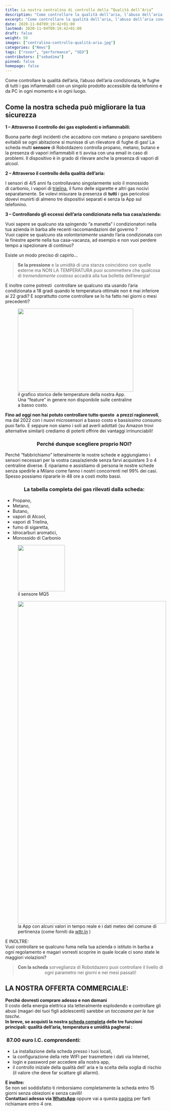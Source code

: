 ```yaml
---
title: La nostra centralina di controllo della “Qualità dell’Aria”
description: "Come controllare la qualità dell’aria, l’abuso dell’aria condizionata, le fughe di tutti i gas infiammabili con un singolo prodotto accessibile da telefonino e da PC in ogni momento e in ogni luogo."
excerpt: "Come controllare la qualità dell’aria, l’abuso dell’aria condizionata, le fughe di tutti i gas infiammabili con un singolo prodotto accessibile da telefonino e da PC in ogni momento e in ogni luogo."
date: 2020-11-04T09:19:42+01:00
lastmod: 2020-11-04T09:19:42+01:00
draft: false
weight: 50
images: ["centralina-controllo-qualità-aria.jpg"]
categories: ["News"]
tags: ["rover", "performance", "SEO"]
contributors: ["sebadima"]
pinned: false
homepage: false
---
```


Come controllare la qualità dell&#8217;aria, l&#8217;abuso dell&#8217;aria condizionata, le fughe di tutti i gas infiammabili con un singolo prodotto accessibile da telefonino e da PC in ogni momento e in ogni luogo.

## Come la nostra scheda può migliorare la tua sicurezza

**1 – Attraverso il controllo dei gas esplodenti o infiammabili:**

Buona parte degli incidenti che accadono con metano o propano sarebbero evitabili se ogni abitazione si munisse di un rilevatore di fughe di gas! La scheda multi **sensore** di Robotdazero controlla propano, metano, butano e la presenza di vapori infiammabili e ti avvisa con una email in caso di problemi. Il dispositivo è in grado di rilevare anche la presenza di vapori di alcool.

**2 &#8211; Attraverso il controllo della qualità dell&#8217;aria:**

I sensori di 4/5 anni fa controllavano singolarmente solo il monossido  
di carbonio, i vapori di [trielina][1], il fumo delle sigarette e altri gas nocivi separatamente. Se volevi misurare la presenza di **tutti** i gas pericolosi dovevi munirti di almeno tre dispositivi separati e senza la App sul telefonino.

**3 &#8211; Controllando gli eccessi dell&#8217;aria condizionata nella tua casa/azienda:**

Vuoi sapere se qualcuno sta spingendo &#8220;a manetta&#8221; i condizionatori nella tua azienda in barba alle recenti raccomandazioni del governo ?  
Vuoi capire se qualcuno sta _volontariamente_ usando l&#8217;aria condizionata con le finestre aperte nella tua casa-vacanza, ad esempio e non vuoi perdere tempo a ispezionare di continuo?

Esiste un modo preciso di capirlo&#8230;

> **Se la pressione** e la umidità di una stanza coincidono con quelle esterne ma NON LA TEMPERATURA puoi scommettere che qualcosa di _tremendamente costoso_ accadrà alla tua bolletta dell&#8217;energia!

E inoltre come potresti  controllare se qualcuno sta usando l&#8217;aria condizionata a 18 gradi quando le temperatura ottimale non è mai inferiore ai 22 gradi? E soprattutto come controllare se lo ha fatto nei giorni o mesi precedenti?

<figure id="attachment_3270" aria-describedby="caption-attachment-3270" style="width: 368px" class="wp-caption aligncenter"><img decoding="async" loading="lazy" class="wp-image-3270 size-full" src="https://www.robotdazero.it/wp-content/uploads/2022/09/104.png" alt="" width="368" height="264" srcset="https://www.robotdazero.it/wp-content/uploads/2022/09/104.png 368w, https://www.robotdazero.it/wp-content/uploads/2022/09/104-300x215.png 300w" sizes="(max-width: 368px) 100vw, 368px" /><figcaption id="caption-attachment-3270" class="wp-caption-text">il grafico storico delle temperature della nostra App. Una &#8220;feature&#8221; in genere non disponibile sulle centraline a basso costo.</figcaption></figure>

**Fino ad oggi non hai potuto controllare tutto questo  a prezzi ragionevoli**, ma dal 2022 con i nuovi microsensori a basso costo e bassissimo consumo puoi farlo. E seppure non siamo i soli ad averli adottati (su Amazon trovi alternative similari) crediamo di poterti offrire dei vantaggi irrinunciabili!

<h3 style="text-align: center;">
  <strong>Perché dunque scegliere proprio NOI?</strong>
</h3>

Perché &#8220;fabbrichiamo&#8221; letteralmente le nostre schede e aggiungiamo i sensori necessari per la vostra casa/aziende senza farvi acquistare 3 o 4 centraline diverse. E ripariamo e assistiamo di persona le nostre schede senza spedirle a Milano come fanno i nostri concorrenti nel 99% dei casi. Spesso possiamo ripararle in 48 ore a costi molto bassi.

<h3 style="text-align: center;">
  La tabella completa dei gas rilevati dalla scheda:
</h3>

  * Propano,
  * Metano,
  * Butano,
  * vapori di Alcool,
  * vapori di Trielina,
  * fumo di sigaretta,
  * Idrocarburi aromatici,
  * Monossido di Carbonio

<figure id="attachment_3264" aria-describedby="caption-attachment-3264" style="width: 150px" class="wp-caption aligncenter"><img decoding="async" loading="lazy" class="wp-image-3264 size-full" src="https://www.robotdazero.it/wp-content/uploads/2022/09/download.jpeg" alt="" width="150" height="147" /><figcaption id="caption-attachment-3264" class="wp-caption-text">il sensore MQ5</figcaption></figure>

<figure id="attachment_3267" aria-describedby="caption-attachment-3267" style="width: 473px" class="wp-caption aligncenter"><img decoding="async" loading="lazy" class="wp-image-3267 size-large" src="https://www.robotdazero.it/wp-content/uploads/2022/09/unnamed-473x1024.jpg" alt="" width="473" height="1024" srcset="https://www.robotdazero.it/wp-content/uploads/2022/09/unnamed-473x1024.jpg 473w, https://www.robotdazero.it/wp-content/uploads/2022/09/unnamed-600x1300.jpg 600w, https://www.robotdazero.it/wp-content/uploads/2022/09/unnamed-138x300.jpg 138w, https://www.robotdazero.it/wp-content/uploads/2022/09/unnamed-768x1664.jpg 768w, https://www.robotdazero.it/wp-content/uploads/2022/09/unnamed-709x1536.jpg 709w, https://www.robotdazero.it/wp-content/uploads/2022/09/unnamed-945x2048.jpg 945w, https://www.robotdazero.it/wp-content/uploads/2022/09/unnamed.jpg 1080w" sizes="(max-width: 473px) 100vw, 473px" /><figcaption id="caption-attachment-3267" class="wp-caption-text">la App con alcuni valori in tempo reale e i dati meteo del comune di pertinenza (come forniti da <a href="https://wttr.in/" target="_blank" rel="noopener">wttr.in</a> )</figcaption></figure>

E INOLTRE:  
Vuoi controllare se qualcuno fuma nella tua azienda o istituto in barba a ogni regolamento e magari vorresti scoprire in quale locale ci sono state le maggiori violazioni?

> <p style="text-align: center;">
>   <strong>Con la scheda</strong> sorveglianza di Robotdazero puoi controllare il livello di ogni parametro nei giorni e nei mesi passati!
> </p>

## LA NOSTRA OFFERTA COMMERCIALE:

**Perchè dovresti comprare adesso e non domani**  
Il costo della energia elettrica sta letteralmente esplodendo e controllare gli abusi (magari dei tuoi figli adolescenti) sarebbe un _toccasana per le tue tasche_.  
**In breve, se acquisti la nostra [scheda completa][2] delle tre funzioni principali: qualità dell&#8217;aria, temperatura e umidità pagherai :**

###  87.00 euro I.C. comprendenti:

  * La installazione della scheda presso i tuoi locali,
  * la configurazione della rete WIFI per trasmettere i dati via Internet,
  * login e password per accedere alla nostra app,
  * il controllo iniziale della qualità dell&#8217; aria e la scelta della soglia di rischio (il valore che deve far scattare gli allarmi).

**E inoltre:**  
Se non sei soddisfatto ti rimborsiamo completamente la scheda entro 15 giorni senza obiezioni e senza cavilli!  
**Contattaci adesso via [WhatsApp][3]** oppure vai a questa [pagina][4] per farti richiamare entro 4 ore.

 [1]: https://ilsalvagente.it/2016/11/09/agenti-cancerogeni-nella-lista-entra-anche-il-virus-hiv-e-la-trielina/
 [2]: https://www.robotdazero.it/prodotto/centralina-di-controllo-della-qualita-dellaria/
 [3]: https://wa.me/message/TE75GBWRWBCEM1
 [4]: https://www.robotdazero.it/book/